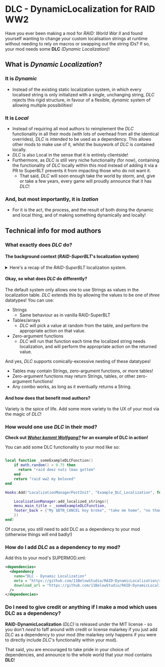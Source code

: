 # DLC - **D**ynamic**L**o**c**alization for RAID WW2

Have you ever been making a mod for _RAID: World War II_ and found yourself wanting to change your custom localisation strings at runtime without needing to rely on macros or swapping out the string IDs? If so, your mod needs some **DLC** *(Dynamic Localization)*!

## What is *Dynamic Localization*?

### It is *Dynamic*
* Instead of the existing static localization system, in which every localised string is only initialized with a single, unchanging string, _DLC_ rejects this rigid structure, in favour of a flexible, _dynamic_ system of allowing multiple possibilities!
### It is *Local*
* Instead of requiring all mod authors to reimplement the _DLC_ functionality in all their mods (with lots of overhead from all the identical overrides), _DLC_ is intended to be used as a dependency. This allows other mods to make use of it, whilst the busywork of _DLC_ is contained locally.
* _DLC_ is also Local in the sense that it is entirely clientside!
* Furthermore, as _DLC_ is still very niche functionality (for now), containing the functionality of _DLC_ locally within this mod instead of adding it via a PR to SuperBLT prevents it from impacting those who do not want it.
  * That said, _DLC_ will soon enough take the world by storm, and, give or take a few years, every game will proudly announce that it has _DLC_!
### And, but most importantly, it is *Ization*
* For it is the act, the process, and the result of both doing the dynamic and local thing, and of making something dynamically and locally!

## Technical info for mod authors

### What exactly does _DLC_ do?

#### The background context (_RAID-SuperBLT_'s localization system)

<details>
<summary>Here's a recap of the <i>RAID-SuperBLT</i> localization system.</summary>

_RAID-SuperBLT_ itself has a custom `LocalizationManager` class (overriding the base game's instance of it), allowing it to use localization data defined by mod authors (said data is all loaded and added to a `_custom_localization` table, containing key-value pairs of `<string ID (string), localized text (string)>`). So, when a string needs to be localized, it first checks if there's an entry for the ID in the `_custom_localization` table, returning the localized string from there if present (after applying macros on the placeholders in that string) - otherwise, it will fall back on the base game's localization manager (loading the default localization string).

This system works, but it has its drawbacks. Firstly, there is no easy way to change the value of an entry in the `_custom_localization` table - meaning that whatever string was passed to the table upon initialization usually cannot be changed later on without manually re-running a function to replace an entry in the table. Secondly, whilst you *could* try to change strings at runtime via writing a custom macro, it appears that nested macros may not be supported by RAID's internal macro system, and attempting to implement something Wacky™️ like _DLC_ via that system would not be very user-friendly.

</details>

#### Okay, so what does _DLC_ do differently?

The default system only allows one to use Strings as values in the localization table. _DLC_ extends this by allowing the values to be one of *three* datatypes! You can use:

* Strings
  * Same behaviour as in vanilla RAID-SuperBLT
* Tables/arrays
  * _DLC_ will pick a value at random from the table, and perform the appropriate action on that value.
* Zero-argument functions
  * _DLC_ will run that function each time the localized string needs localization, and will perform the appropriate action on the returned value.

And yes, _DLC_ supports comically-excessive nesting of these datatypes!
* Tables may contain Strings, zero-argument functions, or more tables!
* Zero-argument functions may return Strings, tables, or other zero-argument functions!
* Any combo works, as long as it eventually returns a String.

#### And how does that benefit mod authors?

Variety is the spice of life. Add some more variety to the UX of your mod via the magic of _DLC_!

### How would one use _DLC_ in their mod?

**Check out _[Woher kommt Wolfgang?](https://modworkshop.net/mod/51306)_ for an example of DLC in action!**

You can add some DLC functionality to your mod like so:

```lua

local function _someExampleDLCFunction()
    if math.random() > 0.75 then
      return "raid deez nutz lmao gottem"
    end
    return "raid ww2 my beloved"
end

Hooks:Add("LocalizationManagerPostInit", "Example_DLC_Localization", function(loc)

    LocalizationManager:add_localized_strings({
	menu_main_title = _someExampleDLCFunction,
	footer_back = {"My $BTN_CANCEL key broke", "take me home", "no thanks"}
    })
end)
```

Of course, you still need to add DLC as a dependency to your mod (otherwise things will end badly!)

### How do I add _DLC_ as a dependency to my mod?

Add this to your mod's SUPERMOD.xml:

```xml
<dependencies>
  <dependency
    name="DLC - Dynamic Localization"
    meta = "https://github.com/11BelowStudio/RAID-DynamicLocalization/releases/latest/download/meta.json"
    download_url = "https://github.com/11BelowStudio/RAID-DynamicLocalization/releases/latest/download/RAID-DynamicLocalization.zip"
  /> 
</dependencies>
```

### Do I need to give credit or anything if I make a mod which uses DLC as a dependency?

**RAID-DynamicLocalization** *(DLC)* is released under the MIT license - so you don't _need_ to faff around with credit or license malarkey if you just add *DLC* as a dependency to your mod (the malarkey only happens if you were to directly include *DLC*'s functionality within your mod).

That said, you are encouraged to take pride in your choice of dependencies, and announce to the whole world that your mod contains **DLC**!
